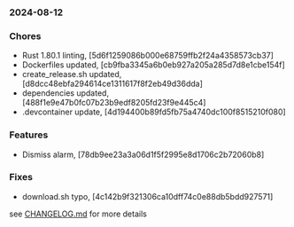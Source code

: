 ### 2024-08-12

### Chores
+ Rust 1.80.1 linting, [5d6f1259086b000e68759ffb2f24a4358573cb37]
+ Dockerfiles updated, [cb9fba3345a6b0eb927a205a285d7d8e1cbe154f]
+ create_release.sh updated, [d8dcc48ebfa294614ce1311617f8f2eb49d36dda]
+ dependencies updated, [488f1e9e47b0fc07b23b9edf8205fd23f9e445c4]
+ .devcontainer update, [4d194400b89fd5fb75a4740dc100f8515210f080]

### Features
+ Dismiss alarm, [78db9ee23a3a06d1f5f2995e8d1706c2b72060b8]

### Fixes
+ download.sh typo, [4c142b9f321306ca10dff74c0e88db5bdd927571]

see <a href='https://github.com/mrjackwills/push_alarm_backend/blob/main/CHANGELOG.md'>CHANGELOG.md</a> for more details
